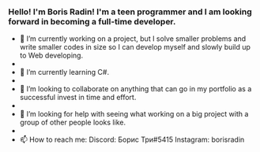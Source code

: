 ### Hello! I'm Boris Radin! I'm a teen programmer and I am looking forward in becoming a full-time developer.

- 🔭 I’m currently working on a project, but I solve smaller problems and write smaller codes in size so I can develop myself and slowly build up to Web developing.
- 
- 🌱 I’m currently learning C#.
- 
- 👯 I’m looking to collaborate on anything that can go in my portfolio as a successful invest in time and effort.
- 
- 🤔 I’m looking for help with seeing what working on a big project with a group of other people looks like.
- 
- 📫 How to reach me: Discord: Борис Три#5415  Instagram: borisradin

